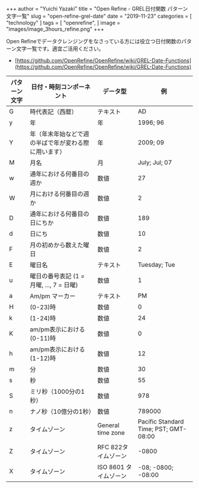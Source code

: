 +++
author = "Yuichi Yazaki"
title = "Open Refine - GREL日付関数 パターン文字一覧"
slug = "open-refine-grel-date"
date = "2019-11-23"
categories = [
    "technology"
]
tags = [
    "openrefine",
]
image = "images/image_3hours_refine.png"
+++

Open Refineでデータクレンジングをなさっている方には役立つ日付関数のパターン文字一覧です。適宜ご活用ください。

- [https://github.com/OpenRefine/OpenRefine/wiki/GREL-Date-Functions](https://github.com/OpenRefine/OpenRefine/wiki/GREL-Date-Functions)

| パターン文字 | 日付・時刻コンポーネント | データ型 | 例 |
|---|---|---|---|
| G | 時代表記（西暦） | テキスト | AD |
| y | 年 | 年 | 1996; 96 |
| Y | 年（年末年始などで週の半ばで年が変わる際に用います） | 年 | 2009; 09 |
| M | 月名 | 月 | July; Jul; 07 |
| w | 通年における何番目の週か | 数値 | 27 |
| W | 月における何番目の週か | 数値 | 2 |
| D | 通年における何番目の日にちか | 数値 | 189 |
| d | 日にち | 数値 | 10 |
| F | 月の初めから数えた曜日 | 数値 | 2 |
| E | 曜日名 | テキスト | Tuesday; Tue |
| u | 曜日の番号表記 (1 = 月曜, ..., 7 = 日曜) | 数値 | 1 |
| a | Am/pm マーカー | テキスト | PM |
| H | (0-23)時 | 数値 | 0 |
| k | (1-24)時 | 数値 | 24 |
| K | am/pm表示における (0-11)時 | 数値 | 0 |
| h | am/pm表示における (1-12)時 | 数値 | 12 |
| m | 分 | 数値 | 30 |
| s | 秒 | 数値 | 55 |
| S | ミリ秒（1000分の1秒） | 数値 | 978 |
| n | ナノ秒（10億分の1秒） | 数値 | 789000 |
| z | タイムゾーン | General time zone | Pacific Standard Time; PST; GMT-08:00 |
| Z | タイムゾーン | RFC 822タイムゾーン | \-0800 |
| X | タイムゾーン | ISO 8601 タイムゾーン | \-08; -0800; -08:00 |
